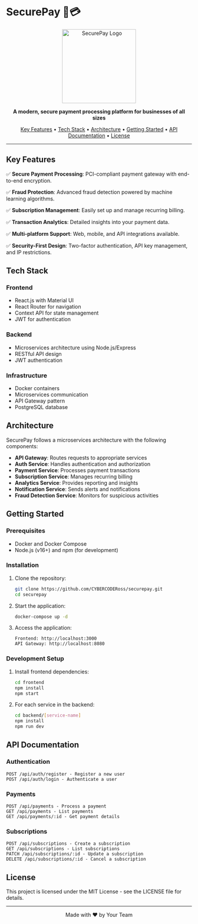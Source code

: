 # SecurePay 🔐💳

<p align="center">
  <img src="frontend/public/assets/logo.svg" alt="SecurePay Logo" width="200" />
</p>

<p align="center">
  <b>A modern, secure payment processing platform for businesses of all sizes</b>
</p>

<p align="center">
  <a href="#key-features">Key Features</a> •
  <a href="#tech-stack">Tech Stack</a> •
  <a href="#architecture">Architecture</a> •
  <a href="#getting-started">Getting Started</a> •
  <a href="#api-documentation">API Documentation</a> •
  <a href="#license">License</a>
</p>

---

## Key Features

✅ **Secure Payment Processing**: PCI-compliant payment gateway with end-to-end encryption.

✅ **Fraud Protection**: Advanced fraud detection powered by machine learning algorithms.

✅ **Subscription Management**: Easily set up and manage recurring billing.

✅ **Transaction Analytics**: Detailed insights into your payment data.

✅ **Multi-platform Support**: Web, mobile, and API integrations available.

✅ **Security-First Design**: Two-factor authentication, API key management, and IP restrictions.

## Tech Stack

### Frontend
- React.js with Material UI
- React Router for navigation
- Context API for state management
- JWT for authentication

### Backend
- Microservices architecture using Node.js/Express
- RESTful API design
- JWT authentication

### Infrastructure
- Docker containers
- Microservices communication
- API Gateway pattern
- PostgreSQL database

## Architecture

SecurePay follows a microservices architecture with the following components:

- **API Gateway**: Routes requests to appropriate services
- **Auth Service**: Handles authentication and authorization
- **Payment Service**: Processes payment transactions
- **Subscription Service**: Manages recurring billing
- **Analytics Service**: Provides reporting and insights
- **Notification Service**: Sends alerts and notifications
- **Fraud Detection Service**: Monitors for suspicious activities

## Getting Started

### Prerequisites

- Docker and Docker Compose
- Node.js (v16+) and npm (for development)

### Installation

1. Clone the repository:
   ```bash
   git clone https://github.com/CYBERCODERoss/securepay.git
   cd securepay
   ```

2. Start the application:
   ```bash
   docker-compose up -d
   ```

3. Access the application:
   ```
   Frontend: http://localhost:3000
   API Gateway: http://localhost:8080
   ```

### Development Setup

1. Install frontend dependencies:
   ```bash
   cd frontend
   npm install
   npm start
   ```

2. For each service in the backend:
   ```bash
   cd backend/[service-name]
   npm install
   npm run dev
   ```

## API Documentation

### Authentication

```
POST /api/auth/register - Register a new user
POST /api/auth/login - Authenticate a user
```

### Payments

```
POST /api/payments - Process a payment
GET /api/payments - List payments
GET /api/payments/:id - Get payment details
```

### Subscriptions

```
POST /api/subscriptions - Create a subscription
GET /api/subscriptions - List subscriptions
PATCH /api/subscriptions/:id - Update a subscription
DELETE /api/subscriptions/:id - Cancel a subscription
```

## License

This project is licensed under the MIT License - see the LICENSE file for details.

---

<p align="center">
  Made with ❤️ by Your Team
</p> 
